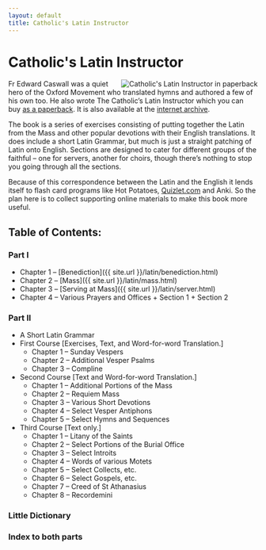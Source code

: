 ```yaml
---
layout: default
title: Catholic's Latin Instructor
---
```


Catholic's Latin Instructor
===========================

<a href="http://www.lulu.com/shop/edward-caswall/the-catholics-latin-instructor/paperback/product-18844755.html"><img src="{{ site.url }}/images/clicover.jpg" align="right" alt="Catholic's Latin Instructor in paperback" class="align-right"></a>

Fr Edward Caswall was a quiet hero of the Oxford Movement who translated hymns and authored a few of his own too. He also wrote The Catholic’s Latin Instructor which you can buy [as a paperback](http://www.lulu.com/shop/edward-caswall/the-catholics-latin-instructor/paperback/product-18844755.html). It is also available at the [internet archive](http://archive.org/details/thecatholicslati00caswuoft).

The book is a series of exercises consisting of putting together the Latin from the Mass and other popular devotions with their English translations. It does include a short Latin Grammar, but much is just a straight patching of Latin onto English. Sections are designed to cater for different groups of the faithful – one for servers, another for choirs, though there’s nothing to stop you going through all the sections.

Because of this correspondence between the Latin and the English it lends itself to flash card programs like Hot Potatoes, [Quizlet.com](http://quizlet.com/class/140924/) and Anki. So the plan here is to collect supporting online materials to make this book more useful.

Table of Contents:
------------------

### Part I

* Chapter 1 – [Benediction]({{ site.url }}/latin/benediction.html)
* Chapter 2 – [Mass]({{ site.url }}/latin/mass.html)
* Chapter 3 – [Serving at Mass]({{ site.url }}/latin/server.html)
* Chapter 4 – Various Prayers and Offices
       + Section 1
       + Section 2

### Part II

* A Short Latin Grammar
* First Course [Exercises, Text, and Word-for-word Translation.]
    + Chapter 1 – Sunday Vespers
    + Chapter 2 – Additional Vesper Psalms
    + Chapter 3 – Compline
* Second Course [Text and Word-for-word Translation.]
    + Chapter 1 – Additional Portions of the Mass
    + Chapter 2 – Requiem Mass
    + Chapter 3 – Various Short Devotions
    + Chapter 4 – Select Vesper Antiphons
    + Chapter 5 – Select Hymns and Sequences
* Third Course [Text only.]
    + Chapter 1 – Litany of the Saints
    + Chapter 2 – Select Portions of the Burial Office
    + Chapter 3 – Select Introits
    + Chapter 4 – Words of various Motets
    + Chapter 5 – Select Collects, etc.
    + Chapter 6 – Select Gospels, etc.
    + Chapter 7 – Creed of St Athanasius
    + Chapter 8 – Recordemini

### Little Dictionary

### Index to both parts


